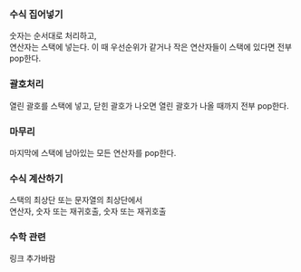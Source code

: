   
### 수식 집어넣기
숫자는 순서대로 처리하고,  
연산자는 스택에 넣는다. 이 때 우선순위가 같거나 작은 연산자들이 스택에 있다면 전부 pop한다.

### 괄호처리
열린 괄호를 스택에 넣고, 닫힌 괄호가 나오면 열린 괄호가 나올 때까지 전부 pop한다.

### 마무리
마지막에 스택에 남아있는 모든 연산자를 pop한다.

### 수식 계산하기
스택의 최상단 또는 문자열의 최상단에서   
연산자, 숫자 또는 재귀호출, 숫자 또는 재귀호출

### 수학 관련
링크 추가바람